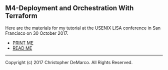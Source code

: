 ## M4-Deployment and Orchestration With Terraform

Here are the materials for my tutorial at the USENIX LISA conference
in San Francisco on 30 October 2017.

- [PRINT ME](M4-Deployment-and-Orchestration_With-Terraform-PRINTABLE.pdf)
- [READ ME](M4-Deployment-and-Orchestration_With-Terraform.pdf)

-----
Copyright (c) 2017 Christopher DeMarco. All Rights Reserved.
